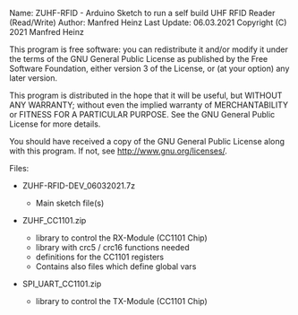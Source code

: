 Name: ZUHF-RFID - Arduino Sketch to run a self build UHF RFID Reader (Read/Write)
Author:       Manfred Heinz
Last Update:  06.03.2021
Copyright (C) 2021  Manfred Heinz

This program is free software: you can redistribute it and/or modify
it under the terms of the GNU General Public License as published by
the Free Software Foundation, either version 3 of the License, or
(at your option) any later version.

This program is distributed in the hope that it will be useful,
but WITHOUT ANY WARRANTY; without even the implied warranty of
MERCHANTABILITY or FITNESS FOR A PARTICULAR PURPOSE.  See the
GNU General Public License for more details.

You should have received a copy of the GNU General Public License
along with this program.  If not, see <http://www.gnu.org/licenses/>.
 
Files:

- ZUHF-RFID-DEV_06032021.7z
    - Main sketch file(s)

- ZUHF_CC1101.zip 
    - library to control the RX-Module (CC1101 Chip)
    - library with crc5 / crc16 functions needed
    - definitions for the CC1101 registers
    - Contains also files which define global vars

- SPI_UART_CC1101.zip
    - library to control the TX-Module (CC1101 Chip)
